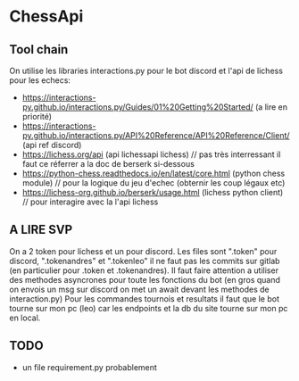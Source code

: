 # ChessApi
## Tool chain
On utilise les libraries interactions.py pour le bot discord et l'api de lichess pour les echecs:
- https://interactions-py.github.io/interactions.py/Guides/01%20Getting%20Started/          (a lire en priorité)
- https://interactions-py.github.io/interactions.py/API%20Reference/API%20Reference/Client/ (api ref discord)
- https://lichess.org/api   (api lichessapi lichess) // pas très interressant il faut ce réferrer a la doc de berserk si-dessous
- https://python-chess.readthedocs.io/en/latest/core.html   (python chess module) // pour la logique du jeu d'echec (obternir les coup légaux etc)
- https://lichess-org.github.io/berserk/usage.html  (lichess python client) // pour interagire avec la l'api lichess

## A LIRE SVP
On a 2 token pour lichess et un pour discord. Les files sont ".token" pour discord, ".tokenandres" et ".tokenleo" il ne faut pas les commits sur gitlab (en particulier pour .token et .tokenandres).
Il faut faire attention a utiliser des methodes asyncrones pour toute les fonctions du bot (en gros quand on envois un msg sur discord on met un await devant les methodes de interaction.py)
Pour les commandes tournois et resultats il faut que le bot tourne sur mon pc (leo) car les endpoints et la db du site tourne sur mon pc en local.

## TODO
- un file requirement.py probablement

